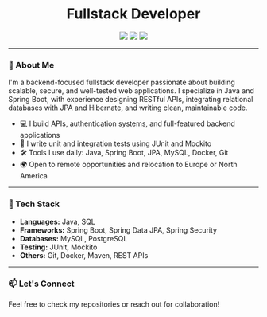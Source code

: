 <div align="center">
  <h1>Fullstack Developer</h1>
  <img src="https://img.shields.io/badge/Java-ED8B00?style=for-the-badge&logo=openjdk&logoColor=white" />
  <img src="https://img.shields.io/badge/Spring-6DB33F?style=for-the-badge&logo=spring&logoColor=white" />
  <img src="https://img.shields.io/badge/MySQL-00000F?style=for-the-badge&logo=mysql&logoColor=white" />
</div>

---

### 👋 About Me

I'm a backend-focused fullstack developer passionate about building scalable, secure, and well-tested web applications. I specialize in Java and Spring Boot, with experience designing RESTful APIs, integrating relational databases with JPA and Hibernate, and writing clean, maintainable code.

- 💻 I build APIs, authentication systems, and full-featured backend applications
- 🧪 I write unit and integration tests using JUnit and Mockito
- 🛠️ Tools I use daily: Java, Spring Boot, JPA, MySQL, Docker, Git
- 🌍 Open to remote opportunities and relocation to Europe or North America

---

### 🔧 Tech Stack
- **Languages:** Java, SQL
- **Frameworks:** Spring Boot, Spring Data JPA, Spring Security
- **Databases:** MySQL, PostgreSQL
- **Testing:** JUnit, Mockito
- **Others:** Git, Docker, Maven, REST APIs

---

### 📫 Let's Connect
Feel free to check my repositories or reach out for collaboration!

